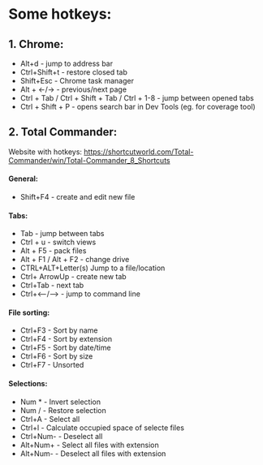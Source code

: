 
# Some hotkeys:
## 1. Chrome:
* Alt+d - jump to address bar
* Ctrl+Shift+t - restore closed tab
* Shift+Esc - Chrome task manager
* Alt + <-/-> - previous/next page
* Ctrl + Tab / Ctrl + Shift + Tab / Ctrl + 1-8 - jump between opened tabs
* Ctrl + Shift + P - opens search bar in Dev Tools (eg. for coverage tool) 


## 2. Total Commander:
Website with hotkeys:
    https://shortcutworld.com/Total-Commander/win/Total-Commander_8_Shortcuts
    
#### General:
* Shift+F4 - create and edit new file

#### Tabs:
* Tab - jump between tabs
* Ctrl + u - switch views
* Alt + F5 - pack files
* Alt + F1 / Alt + F2 - change drive
* CTRL+ALT+Letter(s)	Jump to a file/location
* Ctrl+ ArrowUp - create new tab
* Ctrl+Tab - next tab
* Ctrl+<--/--> - jump to command line

#### File sorting:
* Ctrl+F3 - Sort by name
* Ctrl+F4 - Sort by extension
* Ctrl+F5 - Sort by date/time
* Ctrl+F6 - Sort by size
* Ctrl+F7 - Unsorted

#### Selections:
* Num * 		- Invert selection
* Num / 		- Restore selection
* Ctrl+A 		- Select all
* Ctrl+l 		- Calculate occupied space of selecte files
* Ctrl+Num- 	- Deselect all
* Alt+Num+	- Select all files with extension
* Alt+Num- 	- Deselect all files with extension
